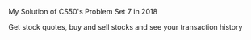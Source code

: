 My Solution of CS50's Problem Set 7 in 2018

Get stock quotes, buy and sell stocks and see your transaction history

